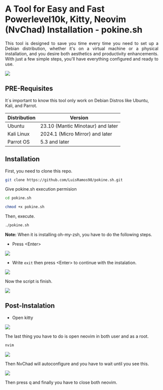 # A Tool for Easy and Fast Powerlevel10k, Kitty, Neovim (NvChad) Installation - pokine.sh

<div>
	<p align=justify>This tool is designed to save you time every time you need to set up a Debian distribution, whether it's on a virtual machine or a physical installation, and you desire both aesthetics and productivity enhancements. With just a few simple steps, you'll have everything configured and ready to use.</p>
</div>

<img src='https://github.com/LuisRamos98/pokine.sh/blob/main/Adjuntos/1_Final_Setup.png?raw=true' align=center>

## PRE-Requisites

It´s important to know this tool only work on Debian Distros like Ubuntu, Kali, and Parrot.

<table align=center>	
	<thead>
		<tr>
			<th>Distribution</th>
			<th>Version</th>
		</tr>
	</thead>
	<tbody>
		<tr>
			<td>Ubuntu</td>
			<td>23.10 (Mantic Minotaur) and later</td>
		</tr>
		<tr>
			<td>Kali Linux</td>
			<td>2024.1 (Micro Mirror) and later</td>
		</tr>
		<tr>
			<td>Parrot OS</td>
			<td>5.3 and later</td>
		</tr>
	</tbody>
</table>

## Installation 

First, you need to clone this repo.

```bash
git clone https://github.com/LuisRamos98/pokine.sh.git
```

Give pokine.sh execution permision

```bash
cd pokine.sh
```

```bash
chmod +x pokine.sh
```

Then, execute.

```bash
./pokine.sh
```

**Note:** When it is installing oh-my-zsh, you have to do the following steps.

- Press \<Enter\> 

<img src='https://github.com/LuisRamos98/pokine.sh/blob/main/Adjuntos/2_Oh-my-zsh.png?raw=true' align=center>

- Write `exit` then press \<Enter\> to continue with the instalation.

<img src='https://github.com/LuisRamos98/pokine.sh/blob/main/Adjuntos/3_exit_zsh.png?raw=true' align=center>

Now the script is finish.

<img src='https://github.com/LuisRamos98/pokine.sh/blob/main/Adjuntos/4_script_finished.png?raw=true' align=center>

## Post-Instalation

- Open kitty 

<img src='https://github.com/LuisRamos98/pokine.sh/blob/main/Adjuntos/5_open_kitty.png?raw=true' align=center>

The last thing you have to do is open neovim in both user and as a root.

```bash
nvim
```

<img src='https://github.com/LuisRamos98/pokine.sh/blob/main/Adjuntos/6_nvim_root_user.png?raw=true' align=center>

Then NvChad will autoconfigure and you have to wait until you see this.

<img src='https://github.com/LuisRamos98/pokine.sh/blob/main/Adjuntos/7_setting_nvim.png?raw=true' align=center>

Then press q and finally you have to close both neovim.

